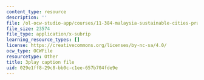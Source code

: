 ```yaml
---
content_type: resource
description: ''
file: /ol-ocw-studio-app/courses/11-384-malaysia-sustainable-cities-practicum-spring-2018/029e1ff829c8bb0cc1ee657b704fde9e_b-PoEwPoRe8.srt
file_size: 23574
file_type: application/x-subrip
learning_resource_types: []
license: https://creativecommons.org/licenses/by-nc-sa/4.0/
ocw_type: OCWFile
resourcetype: Other
title: 3play caption file
uid: 029e1ff8-29c8-bb0c-c1ee-657b704fde9e
---
```

